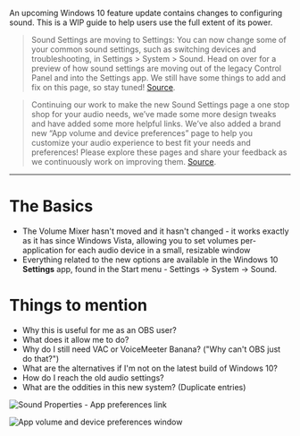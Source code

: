 An upcoming Windows 10 feature update contains changes to configuring sound. This is a WIP guide to help users use the full extent of its power.

> Sound Settings are moving to Settings: You can now change some of your common sound settings, such as switching devices and troubleshooting, in Settings > System > Sound. Head on over for a preview of how sound settings are moving out of the legacy Control Panel and into the Settings app. We still have some things to add and fix on this page, so stay tuned! [Source](https://blogs.windows.com/windowsexperience/2017/11/08/announcing-windows-10-insider-preview-build-17035-pc/#fAGsyK2Z5rg88zRD.97).

> Continuing our work to make the new Sound Settings page a one stop shop for your audio needs, we’ve made some more design tweaks and have added some more helpful links. We’ve also added a brand new “App volume and device preferences” page to help you customize your audio experience to best fit your needs and preferences! Please explore these pages and share your feedback as we continuously work on improving them. [Source](https://blogs.windows.com/windowsexperience/2018/01/11/announcing-windows-10-insider-preview-build-17074-pc/#775SUx07GWhZqywu.97).

***

# The Basics

* The Volume Mixer hasn't moved and it hasn't changed - it works exactly as it has since Windows Vista, allowing you to set volumes per-application for each audio device in a small, resizable window
* Everything related to the new options are available in the Windows 10 **Settings** app, found in the Start menu - Settings -> System -> Sound.

# Things to mention

* Why this is useful for me as an OBS user?
* What does it allow me to do?
* Why do I still need VAC or VoiceMeeter Banana? ("Why can't OBS just do that?")
* What are the alternatives if I'm not on the latest build of Windows 10?
* How do I reach the old audio settings?
* What are the oddities in this new system? (Duplicate entries)

![Sound Properties - App preferences link](https://i.imgur.com/Yf2CYKC.png)

![App volume and device preferences window](https://i.imgur.com/ew1zIA9.png)